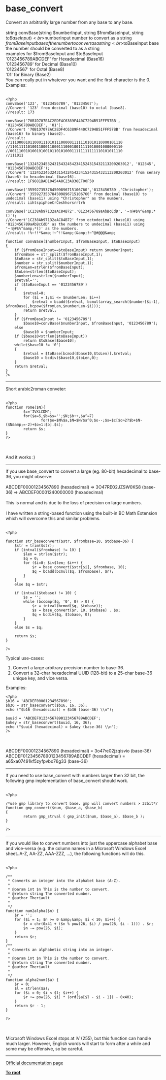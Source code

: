 # base_convert



Convert an arbitrarily large number from any base to any base.<br><br>string convBase(string $numberInput, string $fromBaseInput, string $toBaseInput)<br>$numberInput number to convert as a string<br>$fromBaseInput base of the number to convert as a string<br>$toBaseInput base the number should be converted to as a string<br>examples for $fromBaseInput and $toBaseInput<br>&apos;0123456789ABCDEF&apos; for Hexadecimal (Base16)<br>&apos;0123456789&apos; for Decimal (Base10)<br>&apos;01234567&apos; for Octal (Base8)<br>&apos;01&apos; for Binary (Base2) <br>You can really put in whatever you want and the first character is the 0.<br>Examples:<br><br>

```
<?php 
convBase('123', '0123456789', '01234567'); 
//Convert '123' from decimal (base10) to octal (base8).
//result: 173

convBase('70B1D707EAC2EDF4C6389F440C7294B51FFF57BB', '0123456789ABCDEF', '01');
//Convert '70B1D707EAC2EDF4C6389F440C7294B51FFF57BB' from hexadecimal (base16) to binary (base2).
//result: 
//111000010110001110101110000011111101010110000101110
//110111110100110001100011100010011111010001000000110
//001110010100101001011010100011111111111110101011110
//111011

convBase('1324523453243154324542341524315432113200203012', '012345', '0123456789ABCDEF');
//Convert '1324523453243154324542341524315432113200203012' from senary (base6) to hexadecimal (base16).
//result: 1F9881BAD10454A8C23A838EF00F50

convBase('355927353784509896715106760','0123456789','Christopher');
//Convert '355927353784509896715106760' from decimal (base10) to undecimal (base11) using "Christopher" as the numbers.
//result: iihtspiphoeCrCeshhorsrrtrh

convBase('1C238Ab97132aAC84B72','0123456789aAbBcCdD', '~!@#$%^&amp;*()');
//Convert'1C238Ab97132aAC84B72' from octodecimal (base18) using '0123456789aAbBcCdD' as the numbers to undecimal (base11) using '~!@#$%^&amp;*()' as the numbers.
//result: !%~!!*&amp;!~^!!&amp;(&amp;!~^@#@@@&amp;

function convBase($numberInput, $fromBaseInput, $toBaseInput)
{
    if ($fromBaseInput==$toBaseInput) return $numberInput;
    $fromBase = str_split($fromBaseInput,1);
    $toBase = str_split($toBaseInput,1);
    $number = str_split($numberInput,1);
    $fromLen=strlen($fromBaseInput);
    $toLen=strlen($toBaseInput);
    $numberLen=strlen($numberInput);
    $retval='';
    if ($toBaseInput == '0123456789')
    {
        $retval=0;
        for ($i = 1;$i <= $numberLen; $i++)
            $retval = bcadd($retval, bcmul(array_search($number[$i-1], $fromBase),bcpow($fromLen,$numberLen-$i)));
        return $retval;
    }
    if ($fromBaseInput != '0123456789')
        $base10=convBase($numberInput, $fromBaseInput, '0123456789');
    else
        $base10 = $numberInput;
    if ($base10<strlen($toBaseInput))
        return $toBase[$base10];
    while($base10 != '0')
    {
        $retval = $toBase[bcmod($base10,$toLen)].$retval;
        $base10 = bcdiv($base10,$toLen,0);
    }
    return $retval;
}
?>
```
  

---

Short arabic2roman conveter:<br><br>

```
<?php
function rome($N){
        $c='IVXLCDM';
        for($a=5,$b=$s='';$N;$b++,$a^=7)
                for($o=$N%$a,$N=$N/$a^0;$o--;$s=$c[$o>2?$b+$N-($N&amp;=-2)+$o=1:$b].$s);
        return $s;
}
?>
```
<br><br>And it works :)  

---

If you use base_convert to convert a large (eg. 80-bit) hexadecimal to base-36, you might observe:<br><br>ABCDEF00001234567890 (hexadecimal) =&gt; 3O47RE02JZSW0KS8 (base-36) =&gt; ABCDEF00001240000000 (hexadecimal)<br><br>This is normal and is due to the loss of precision on large numbers.<br><br>I have written a string-based function using the built-in BC Math Extension which will overcome this and similar problems.<br><br>

```
<?php

function str_baseconvert($str, $frombase=10, $tobase=36) {
    $str = trim($str);
    if (intval($frombase) != 10) {
        $len = strlen($str);
        $q = 0;
        for ($i=0; $i<$len; $i++) {
            $r = base_convert($str[$i], $frombase, 10);
            $q = bcadd(bcmul($q, $frombase), $r);
        }
    }
    else $q = $str;
 
    if (intval($tobase) != 10) {
        $s = '';
        while (bccomp($q, '0', 0) > 0) {
            $r = intval(bcmod($q, $tobase));
            $s = base_convert($r, 10, $tobase) . $s;
            $q = bcdiv($q, $tobase, 0);
        }
    }
    else $s = $q;
 
    return $s;
}

?>
```


Typical use-cases:
1.  Convert a large arbitrary precision number to base-36.
2.  Convert a 32-char hexadecimal UUID (128-bit) to a 25-char base-36 unique key, and vice versa.

Examples:



```
<?php
$b16 = 'ABCDEF00001234567890';
$b36 = str_baseconvert($b16, 16, 36);
echo ("$b16 (hexadecimal) = $b36 (base-36) \\n");

$uuid = 'ABCDEF01234567890123456789ABCDEF';
$ukey = str_baseconvert($uuid, 16, 36);
echo ("$uuid (hexadecimal) = $ukey (base-36) \\n");
?>
```
<br><br>ABCDEF00001234567890 (hexadecimal) = 3o47re02jzqisvio (base-36) <br>ABCDEF01234567890123456789ABCDEF (hexadecimal) = a65xa07491kf5zyfpvbo76g33 (base-36)  

---

If you need to use base_convert with numbers larger then 32 bit, the following gmp implementation of base_convert should work.<br><br>

```
<?php

/*use gmp library to convert base. gmp will convert numbers > 32bit*/
function gmp_convert($num, $base_a, $base_b)
{
        return gmp_strval ( gmp_init($num, $base_a), $base_b );
}

?>
```
  

---

If you would like to convert numbers into just the uppercase alphabet base and vice-versa (e.g. the column names in a Microsoft Windows Excel sheet..A-Z, AA-ZZ, AAA-ZZZ, ...), the following functions will do this.<br><br>

```
<?php

/**
 * Converts an integer into the alphabet base (A-Z).
 *
 * @param int $n This is the number to convert.
 * @return string The converted number.
 * @author Theriault
 * 
 */
function num2alpha($n) {
    $r = '';
    for ($i = 1; $n >= 0 &amp;&amp; $i < 10; $i++) {
        $r = chr(0x41 + ($n % pow(26, $i) / pow(26, $i - 1))) . $r;
        $n -= pow(26, $i);
    }
    return $r;
}
/**
 * Converts an alphabetic string into an integer.
 *
 * @param int $n This is the number to convert.
 * @return string The converted number.
 * @author Theriault
 * 
 */
function alpha2num($a) {
    $r = 0;
    $l = strlen($a);
    for ($i = 0; $i < $l; $i++) {
        $r += pow(26, $i) * (ord($a[$l - $i - 1]) - 0x40);
    }
    return $r - 1;
}

?>
```
<br><br>Microsoft Windows Excel stops at IV (255), but this function can handle much larger. However, English words will start to form after a while and some may be offensive, so be careful.  

---

[Official documentation page](https://www.php.net/manual/en/function.base-convert.php)

**[To root](/README.md)**